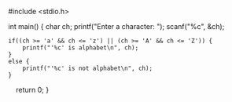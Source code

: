 #include <stdio.h>

int main() {
    char ch;
    printf("Enter a character: ");
    scanf("%c", &ch);

    if((ch >= 'a' && ch <= 'z') || (ch >= 'A' && ch <= 'Z')) {
        printf("'%c' is alphabet\n", ch);
    }
    else {
        printf("'%c' is not alphabet\n", ch);
    }

    return 0;
}
